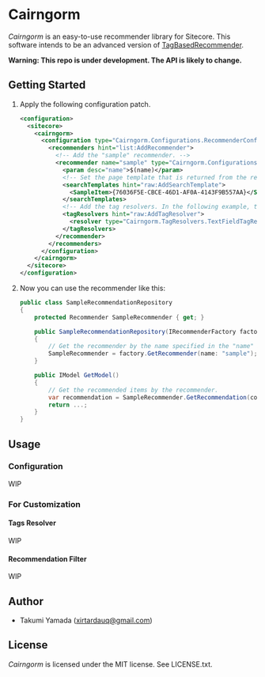 # Cairngorm
*Cairngorm* is an easy-to-use recommender library for Sitecore. This software intends to be an advanced version of [TagBasedRecommender](https://github.com/xirtardauq/TagBasedRecommender).

**Warning: This repo is under development. The API is likely to change.**

## Getting Started
1. Apply the following configuration patch.
    ```xml
    <configuration>
      <sitecore>
        <cairngorm>
          <configuration type="Cairngorm.Configurations.RecommenderConfiguration, Cairngorm">
            <recommenders hint="list:AddRecommender">
              <!-- Add the "sample" recommender. -->
              <recommender name="sample" type="Cairngorm.Configurations.RecommenderSetting, Cairngorm">
                <param desc="name">$(name)</param>
                <!-- Set the page template that is returned from the recommender. -->
                <searchTemplates hint="raw:AddSearchTemplate">
                  <SampleItem>{76036F5E-CBCE-46D1-AF0A-4143F9B557AA}</SampleItem>
                </searchTemplates>
                <!-- Add the tag resolvers. In the following example, the tags are contained in "Tags" field, separated by '|'. -->
                <tagResolvers hint="raw:AddTagResolver">
                  <resolver type="Cairngorm.TagResolvers.TextFieldTagResolver, Cairngorm" fieldName="Tags" delimiter="|" />
                </tagResolvers>
              </recommender>
            </recommenders>
          </configuration>
        </cairngorm>
      </sitecore>
    </configuration>
    ```
1. Now you can use the recommender like this:
    ```csharp
    public class SampleRecommendationRepository
    {
        protected Recommender SampleRecommender { get; }

        public SampleRecommendationRepository(IRecommenderFactory factory)
        {
            // Get the recommender by the name specified in the "name" attribute.
            SampleRecommender = factory.GetRecommender(name: "sample");
        }

        public IModel GetModel()
        {
            // Get the recommended items by the recommender.
            var recommendation = SampleRecommender.GetRecommendation(count: 5);
            return ...;
        }
    }
    ```

## Usage
### Configuration
WIP

### For Customization
#### Tags Resolver
WIP
#### Recommendation Filter
WIP

## Author
- Takumi Yamada (xirtardauq@gmail.com)

## License
*Cairngorm* is licensed under the MIT license. See LICENSE.txt.
